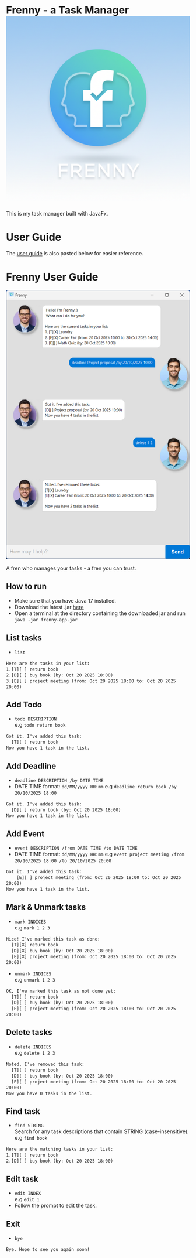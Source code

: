 # Frenny - a Task Manager ![frenny_icon.png](src/main/resources/images/frenny_icon.png)

This is my task manager built with JavaFx.

# User Guide

The [user guide](https://djgmh9.github.io/ip/) is also pasted below for easier reference.

# Frenny User Guide

![Ui.png](docs/Ui.png)

A fren who manages your tasks - a fren you can trust.


## How to run
- Make sure that you have Java 17 installed.
- Download the latest .jar [here](https://github.com/djgmh9/ip/releases)
- Open a terminal at the directory containing the downloaded jar
  and run `java -jar frenny-app.jar`

## List tasks
- `list`
```
Here are the tasks in your list:
1.[T][ ] return book
2.[D][ ] buy book (by: Oct 20 2025 18:00)
3.[E][ ] project meeting (from: Oct 20 2025 18:00 to: Oct 20 2025 20:00)
```

## Add Todo
- `todo DESCRIPTION`  
  e.g `todo return book`
```
Got it. I've added this task:
  [T][ ] return book
Now you have 1 task in the list.
```

## Add Deadline
- `deadline DESCRIPTION /by DATE TIME`
- DATE TIME format: `dd/MM/yyyy HH:mm`
  e.g `deadline return book /by 20/10/2025 18:00`
```  
Got it. I've added this task:
  [D][ ] return book (by: Oct 20 2025 18:00)
Now you have 1 task in the list.
```

## Add Event

- `event DESCRIPTION /from DATE TIME /to DATE TIME`
- DATE TIME format: `dd/MM/yyyy HH:mm`
  e.g `event project meeting /from 20/10/2025 18:00 /to 20/10/2025 20:00`
```
Got it. I've added this task:
    [E][ ] project meeting (from: Oct 20 2025 18:00 to: Oct 20 2025 20:00)
Now you have 1 task in the list.
```

## Mark & Unmark tasks
- `mark INDICES`  
  e.g `mark 1 2 3`
```
Nice! I've marked this task as done:
  [T][X] return book
  [D][X] buy book (by: Oct 20 2025 18:00)
  [E][X] project meeting (from: Oct 20 2025 18:00 to: Oct 20 2025 20:00)
```  
- `unmark INDICES`  
  e.g `unmark 1 2 3`
```
OK, I've marked this task as not done yet:
  [T][ ] return book
  [D][ ] buy book (by: Oct 20 2025 18:00)
  [E][ ] project meeting (from: Oct 20 2025 18:00 to: Oct 20 2025 20:00)
```

## Delete tasks
- `delete INDICES`  
  e.g `delete 1 2 3`
```
Noted. I've removed this task:
  [T][ ] return book
  [D][ ] buy book (by: Oct 20 2025 18:00)
  [E][ ] project meeting (from: Oct 20 2025 18:00 to: Oct 20 2025 20:00)
Now you have 0 tasks in the list.
```

## Find task
- `find STRING`  
  Search for any task descriptions that contain STRING (case-insensitive).  
  e.g `find book`
```
Here are the matching tasks in your list:
1.[T][ ] return book
2.[D][ ] buy book (by: Oct 20 2025 18:00)
```

## Edit task
- `edit INDEX`  
  e.g `edit 1`
- Follow the prompt to edit the task.

## Exit
- `bye`
```
Bye. Hope to see you again soon!
```

